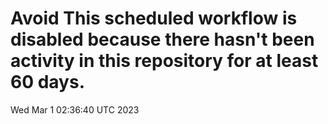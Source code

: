 # Avoid This scheduled workflow is disabled because there hasn't been activity in this repository for at least 60 days.
Wed Mar  1 02:36:40 UTC 2023

